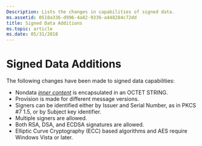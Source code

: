 ```yaml
---
Description: Lists the changes in capabilities of signed data.
ms.assetid: 0518a336-d996-4a82-9336-a448284c72dd
title: Signed Data Additions
ms.topic: article
ms.date: 05/31/2018
---
```


# Signed Data Additions

The following changes have been made to signed data capabilities:

-   Nondata [*inner content*](https://msdn.microsoft.com/library/ms721588(v=VS.85).aspx) is encapsulated in an OCTET STRING.
-   Provision is made for different message versions.
-   Signers can be identified either by Issuer and Serial Number, as in PKCS \#7 1.5, or by Subject key identifier.
-   Multiple signers are allowed.
-   Both RSA, DSA, and ECDSA signatures are allowed.
-   Elliptic Curve Cryptography (ECC) based algorithms and AES require Windows Vista or later.

 

 



